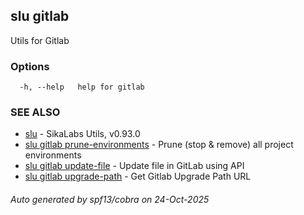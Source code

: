 ## slu gitlab

Utils for Gitlab

### Options

```
  -h, --help   help for gitlab
```

### SEE ALSO

* [slu](slu.md)	 - SikaLabs Utils, v0.93.0
* [slu gitlab prune-environments](slu_gitlab_prune-environments.md)	 - Prune (stop & remove) all project environments
* [slu gitlab update-file](slu_gitlab_update-file.md)	 - Update file in GitLab using API
* [slu gitlab upgrade-path](slu_gitlab_upgrade-path.md)	 - Get Gitlab Upgrade Path URL

###### Auto generated by spf13/cobra on 24-Oct-2025
